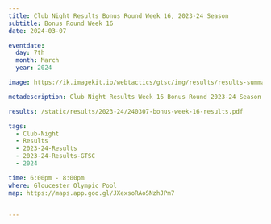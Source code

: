 ```yaml
---
title: Club Night Results Bonus Round Week 16, 2023-24 Season
subtitle: Bonus Round Week 16
date: 2024-03-07

eventdate:
  day: 7th
  month: March
  year: 2024

image: https://ik.imagekit.io/webtactics/gtsc/img/results/results-summary-16.jpg

metadescription: Club Night Results Week 16 Bonus Round 2023-24 Season

results: /static/results/2023-24/240307-bonus-week-16-results.pdf

tags:
  - Club-Night
  - Results
  - 2023-24-Results
  - 2023-24-Results-GTSC
  - 2024

time: 6:00pm - 8:00pm
where: Gloucester Olympic Pool
map: https://maps.app.goo.gl/JXexsoRAoSNzhJPm7


---
```





